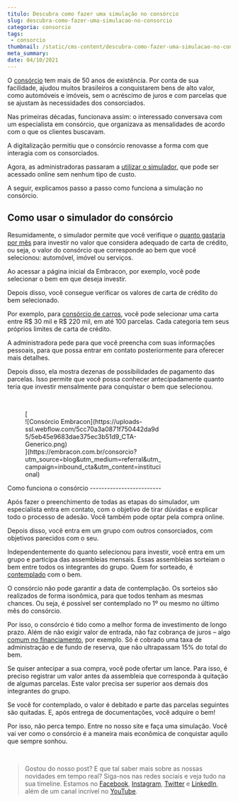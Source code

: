```yaml
---
titulo: Descubra como fazer uma simulação no consórcio
slug: descubra-como-fazer-uma-simulacao-no-consorcio
categoria: consorcio
tags:
 - consorcio
thumbnail: /static/cms-content/descubra-como-fazer-uma-simulacao-no-consorcio.png
meta_summary: 
date: 04/10/2021
---
```

O [consórcio](https://www.embracon.com.br/) tem mais de 50 anos de existência. Por conta de sua facilidade, ajudou muitos brasileiros a conquistarem bens de alto valor, como automóveis e imóveis, sem o acréscimo de juros e com parcelas que se ajustam às necessidades dos consorciados.

Nas primeiras décadas, funcionava assim: o interessado conversava com um especialista em consórcio, que organizava as mensalidades de acordo com o que os clientes buscavam.

A digitalização permitiu que o consórcio renovasse a forma com que interagia com os consorciados.

Agora, as administradoras passaram a [utilizar o simulador](http://www.embracon.com.br/consorcio), que pode ser acessado online sem nenhum tipo de custo.

A seguir, explicamos passo a passo como funciona a simulação no consórcio.

Como usar o simulador do consórcio
----------------------------------

Resumidamente, o simulador permite que você verifique o [quanto gastaria por mês](https://www.embracon.com.br/blog/quanto-preciso-pagar-para-fazer-um-consorcio) para investir no valor que considera adequado de carta de crédito, ou seja, o valor do consórcio que corresponde ao bem que você selecionou: automóvel, imóvel ou serviços.

Ao acessar a página inicial da Embracon, por exemplo, você pode selecionar o bem em que deseja investir.

Depois disso, você consegue verificar os valores de carta de crédito do bem selecionado.

Por exemplo, para [consórcio de carros](https://www.embracon.com.br/consorcio-de-carros), você pode selecionar uma carta entre R$ 30 mil e R$ 220 mil, em até 100 parcelas. Cada categoria tem seus próprios limites de carta de crédito.

A administradora pede para que você preencha com suas informações pessoais, para que possa entrar em contato posteriormente para oferecer mais detalhes.

Depois disso, ela mostra dezenas de possibilidades de pagamento das parcelas. Isso permite que você possa conhecer antecipadamente quanto teria que investir mensalmente para conquistar o bem que selecionou.

‍

<figure class="w-richtext-figure-type-image w-richtext-align-center" style="max-width:310px">[<div>![Consórcio Embracon](https://uploads-ssl.webflow.com/5cc70a3a0871f750442da9d5/5eb45e9683dae375ec3b51d9_CTA-Generico.png)</div>](https://embracon.com.br/consorcio?utm_source=blog&utm_medium=referral&utm_campaign=inbound_cta&utm_content=institucional)</figure>Como funciona o consórcio
-------------------------

Após fazer o preenchimento de todas as etapas do simulador, um especialista entra em contato, com o objetivo de tirar dúvidas e explicar todo o processo de adesão. Você também pode optar pela compra online.

Depois disso, você entra em um grupo com outros consorciados, com objetivos parecidos com o seu.

Independentemente do quanto selecionou para investir, você entra em um grupo e participa das assembleias mensais. Essas assembleias sorteiam o bem entre todos os integrantes do grupo. Quem for sorteado, é [contemplado](https://www.embracon.com.br/conhecaoconsorcio/como-faco-para-ser-contemplado) com o bem.

O consórcio não pode garantir a data de contemplação. Os sorteios são realizados de forma isonômica, para que todos tenham as mesmas chances. Ou seja, é possível ser contemplado no 1º ou mesmo no último mês do consórcio.

Por isso, o consórcio é tido como a melhor forma de investimento de longo prazo. Além de não exigir valor de entrada, não faz cobrança de juros – algo [comum no financiamento](https://www.embracon.com.br/blog/entenda-quais-sao-as-6-maiores-desvantagens-do-financiamento), por exemplo. Só é cobrado uma taxa de administração e de fundo de reserva, que não ultrapassam 15% do total do bem.

Se quiser antecipar a sua compra, você pode ofertar um lance. Para isso, é preciso registrar um valor antes da assembleia que corresponda à quitação de algumas parcelas. Este valor precisa ser superior aos demais dos integrantes do grupo.

Se você for contemplado, o valor é debitado e parte das parcelas seguintes são quitadas. E, após entrega de documentações, você adquire o bem!

Por isso, não perca tempo. Entre no nosso site e faça uma simulação. Você vai ver como o consórcio é a maneira mais econômica de conquistar aquilo que sempre sonhou.

‍

> Gostou do nosso post? E que tal saber mais sobre as nossas novidades em tempo real? Siga-nos nas redes sociais e veja tudo na sua timeline. Estamos no [Facebook](https://www.facebook.com/embracon/), [Instagram](https://www.instagram.com/embraconoficial/), [Twitter](https://twitter.com/embracon) e [LinkedIn](https://www.linkedin.com/company/1018875/), além de um canal incrível no [YouTube](https://www.youtube.com/channel/UCL-Y0mv9zc73Iek48NLUBzQ).

‍
